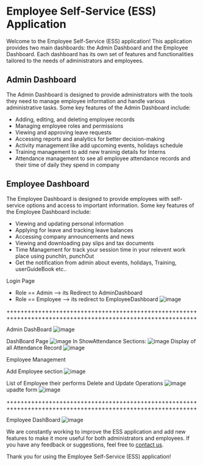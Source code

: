 # Employee Self-Service (ESS) Application

Welcome to the Employee Self-Service (ESS) application! This application provides two main dashboards: the Admin Dashboard and the Employee Dashboard. Each dashboard has its own set of features and functionalities tailored to the needs of administrators and employees.

## Admin Dashboard

The Admin Dashboard is designed to provide administrators with the tools they need to manage employee information and handle various administrative tasks. Some key features of the Admin Dashboard include:

- Adding, editing, and deleting employee records
- Managing employee roles and permissions
- Viewing and approving leave requests
- Accessing reports and analytics for better decision-making
- Activity management like add upcoming events, holidays schedule
- Training management to add new traninig details for Interns
- Attendance management to see all employee attendance records and their time of daily they spend in company

## Employee Dashboard

The Employee Dashboard is designed to provide employees with self-service options and access to important information. Some key features of the Employee Dashboard include:

- Viewing and updating personal information
- Applying for leave and tracking leave balances
- Accessing company announcements and news
- Viewing and downloading pay slips and tax documents
- Time Management for track your session time in your relevent work place using punchIn, punchOut
- Get the notification from admin about events, holidays, Training, userGuideBook etc..


Login Page 
 * Role == Admin --> its Redirect to AdminDashboard 
 * Role == Employee --> its redirect to EmployeeDashboard
![image](https://github.com/Varshil25/Employee-self-service/assets/130171937/6f6666b0-91b1-4c9c-91d7-af1a3abb869c)

++++++++++++++++++++++++++++++++++++++++++++++++++++++++++++++++++++++++++++++++++++++++++++++++++++++++++++

Admin DashBoard
![image](https://github.com/Varshil25/Employee-self-service/assets/130171937/bd9fd1d7-77e9-4400-8ba8-d4a3b7ec0f4b)
          
DashBoard Page
![image](https://github.com/Varshil25/Employee-self-service/assets/130171937/36065289-854d-48cf-b7a4-0727d9397af6)
    In ShowAttendance Sections: 
![image](https://github.com/Varshil25/Employee-self-service/assets/130171937/6292b90f-21f9-4e5d-b27e-db3c218a8acb)
    Display of all Attendance Record 
![image](https://github.com/Varshil25/Employee-self-service/assets/130171937/d7e50af7-b19e-4552-833b-52f4f6cbeb70)

Employee Management

Add Employee section
![image](https://github.com/Varshil25/Employee-self-service/assets/130171937/460b3a04-9b04-4f3a-b5e9-9328b9d372ef)

List of Employee their performs Delete and Update Operations
![image](https://github.com/Varshil25/Employee-self-service/assets/130171937/364426d4-fb24-4703-8e06-ed06b8d72faf)
upadte form
![image](https://github.com/Varshil25/Employee-self-service/assets/130171937/b874897a-08bc-4077-82d3-59c58d30d5ac)






++++++++++++++++++++++++++++++++++++++++++++++++++++++++++++++++++++++++++++++++++++++++++++++++++++++++++++

Employee DashBoard
![image](https://github.com/Varshil25/Employee-self-service/assets/130171937/cd79ce4b-2f4c-4846-a7a7-09aca13ebfa1)




We are constantly working to improve the ESS application and add new features to make it more useful for both administrators and employees. If you have any feedback or suggestions, feel free to [contact us](pvarshild.25@gmail.com).

Thank you for using the Employee Self-Service (ESS) application!
